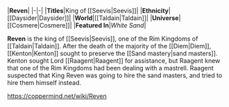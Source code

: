 |**Reven**|
|-|-|
|**Titles**|King of [[Seevis\|Seevis]]|
|**Ethnicity**|[[Daysider\|Daysider]]|
|**World**|[[Taldain\|Taldain]]|
|**Universe**|[[Cosmere\|Cosmere]]|
|**Featured In**|*White Sand*|

**Reven** is the king of [[Seevis\|Seevis]], one of the Rim Kingdoms of [[Taldain\|Taldain]].
After the death of the majority of the [[Diem\|Diem]], [[Kenton\|Kenton]] sought to preserve the [[Sand mastery\|sand masters]]. Kenton sought Lord [[Raagent\|Raagent]] for assistance, but Raagent knew that one of the Rim Kingdoms had been dealing with a mastrell. Raagent suspected that King Reven was going to hire the sand masters, and tried to hire them himself instead.



https://coppermind.net/wiki/Reven